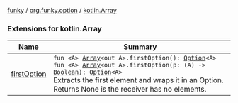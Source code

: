 [funky](../../index.md) / [org.funky.option](../index.md) / [kotlin.Array](.)

### Extensions for kotlin.Array

| Name | Summary |
|---|---|
| [firstOption](first-option.md) | `fun <A> `[`Array`](https://kotlinlang.org/api/latest/jvm/stdlib/kotlin/-array/index.html)`<out A>.firstOption(): `[`Option`](../-option/index.md)`<A>`<br>`fun <A> `[`Array`](https://kotlinlang.org/api/latest/jvm/stdlib/kotlin/-array/index.html)`<out A>.firstOption(p: (A) -> `[`Boolean`](https://kotlinlang.org/api/latest/jvm/stdlib/kotlin/-boolean/index.html)`): `[`Option`](../-option/index.md)`<A>`<br>Extracts the first element and wraps it in an Option. Returns None is the receiver has no elements. |
